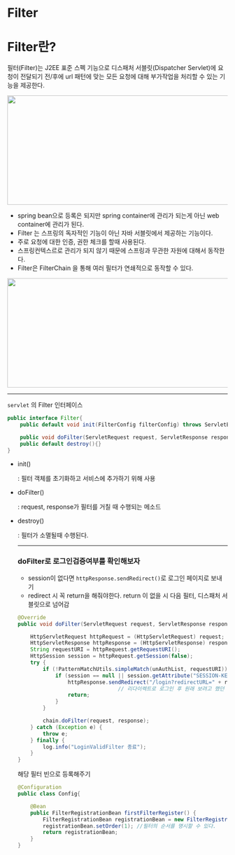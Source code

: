 # Filter

# Filter란?

필터(Filter)는 J2EE 표준 스펙 기능으로 디스패처 서블릿(Dispatcher Servlet)에 요청이 전달되기 전/후에 url 패턴에 맞는 모든 요청에 대해 부가작업을 처리할 수 있는 기능을 제공한다.

<img src="https://user-images.githubusercontent.com/46811084/162199430-76ceb1bd-ef31-484a-97f2-e45e40865f65.png" width="700" height="250"/>

- spring bean으로 등록은 되지만 spring container에 관리가 되는게 아닌 web container에 관리가 된다.
- Filter 는 스프링의 독자적인 기능이 아닌 자바 서블릿에서 제공하는 기능이다.
- 주로 요청에 대한 인증, 권한 체크를 할때 사용된다.
- 스프링컨텍스르로 관리가 되지 않기 때문에 스프링과 무관한 자원에 대해서 동작한다.
- Filter은 FilterChain 을 통해 여러 필터가 연쇄적으로 동작할 수 있다.

<img src="https://user-images.githubusercontent.com/46811084/162199871-0b54dd15-17f1-4cab-8b43-18fc67dc5a93.png" width="700" height="250"/>

---

`servlet` 의 Filter 인터페이스

```java
public interface Filter{
	public default void init(FilterConfig filterConfig) throws ServletException{}

	public void doFilter(ServletRequest request, ServletResponse response, FilterChain chain) throws IOException, ServletException;
	public default destroy(){}
}
```

- init()
    
    : 필터 객체를 초기화하고 서비스에 추가하기 위해 사용
    
- doFilter()
    
    : request, response가 필터를 거칠 때 수행되는 메소드
    
    
- destroy()
    
    : 필터가 소멸될때 수행된다.
    
    ---
    
    ### doFilter로 로그인검증여부를 확인해보자
    
    - session이 없다면 ```httpResponse.sendRedirect()```로 로그인 페이지로 보내기
    - redirect 시 꼭 return을 해줘야한다. return 이 없을 시 다음 필터, 디스패처 서블릿으로 넘어감
    
    ```java
    @Override
    public void doFilter(ServletRequest request, ServletResponse response, FilterChain chain) throws IOException, ServletException {
    
        HttpServletRequest httpRequest = (HttpServletRequest) request;
        HttpServletResponse httpResponse = (HttpServletResponse) response;
        String requestURI = httpRequest.getRequestURI();
        HttpSession session = httpRequest.getSession(false);
        try {
            if (!PatternMatchUtils.simpleMatch(unAuthList, requestURI)) {  
                if (session == null || session.getAttribute("SESSION-KEY") == null) {
                    httpResponse.sendRedirect("/login?redirectURL=" + requestURI);
    								// 리다이렉트로 로그인 후 원래 보려고 했던 페이지로 이동되어있어야하니까 requestURI를 함께 redirect 해줌
                    return;
                }
            }
    
            chain.doFilter(request, response);
        } catch (Exception e) {
            throw e;
        } finally {
            log.info("LoginValidFilter 종료");
        }
    }
    ```
    
    해당 필터 빈으로 등록해주기
    
    ```java
    @Configuration
    public class Config{
    
        @Bean
        public FilterRegistrationBean firstFilterRegister() {
            FilterRegistrationBean registrationBean = new FilterRegistrationBean(new FirstFilter());
            registrationBean.setOrder(1); //필터의 순서를 명시할 수 있다.
            return registrationBean;
        }
    }
    ```
    
